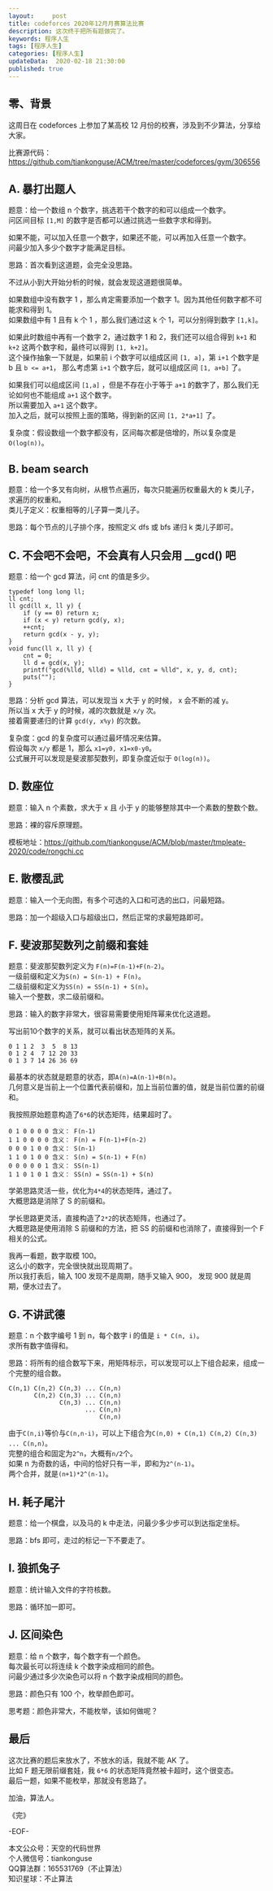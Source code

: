 ```yaml
---   
layout:     post  
title: codeforces 2020年12月月赛算法比赛  
description: 这次终于把所有题做完了。   
keywords: 程序人生  
tags: [程序人生]    
categories: [程序人生]  
updateData:  2020-02-18 21:30:00  
published: true  
---  
```



## 零、背景  

这周日在 codeforces 上参加了某高校 12 月份的校赛，涉及到不少算法，分享给大家。  


比赛源代码：https://github.com/tiankonguse/ACM/tree/master/codeforces/gym/306556  


## A. 暴打出题人


题意：给一个数组 n 个数字，挑选若干个数字的和可以组成一个数字。  
问区间目标 `[1,M]` 的数字是否都可以通过挑选一些数字求和得到。  


如果不能，可以加入任意一个数字，如果还不能，可以再加入任意一个数字。  
问最少加入多少个数字才能满足目标。  


思路：首次看到这道题，会完全没思路。  


不过从小到大开始分析的时候，就会发现这道题很简单。  


如果数组中没有数字 1 ，那么肯定需要添加一个数字 1。因为其他任何数字都不可能求和得到 1。  
如果数组中有 1 且有 k 个 1 ，那么我们通过这 k 个 1，可以分别得到数字 `[1,k]`。  


如果此时数组中再有一个数字 2，通过数字 1 和 2，我们还可以组合得到 `k+1` 和 `k+2` 这两个数字和，最终可以得到 `[1, k+2]`。  
这个操作抽象一下就是，如果前 i 个数字可以组成区间 `[1, a]`，第 `i+1` 个数字是 b 且 `b <= a+1`， 那么考虑第 `i+1` 个数字后，就可以组成区间 `[1, a+b]` 了。  


如果我们可以组成区间 `[1,a]` ，但是不存在小于等于 `a+1` 的数字了，那么我们无论如何也不能组成 `a+1` 这个数字。  
所以需要加入 `a+1` 这个数字。  
加入之后，就可以按照上面的策略，得到新的区间 `[1, 2*a+1]` 了。  


复杂度：假设数组一个数字都没有，区间每次都是倍增的，所以复杂度是`O(log(n))`。  


## B. beam search


题意：给一个多叉有向树，从根节点遍历，每次只能遍历权重最大的 k 类儿子，求遍历的权重和。  
类儿子定义：权重相等的儿子算一类儿子。  


思路：每个节点的儿子排个序，按照定义 dfs 或 bfs 递归 k 类儿子即可。  


## C. 不会吧不会吧，不会真有人只会用 __gcd() 吧


题意：给一个 gcd 算法，问 cnt 的值是多少。  


```
typedef long long ll;
ll cnt;
ll gcd(ll x, ll y) {
    if (y == 0) return x;
    if (x < y) return gcd(y, x);
    ++cnt;
    return gcd(x - y, y);
}
void func(ll x, ll y) {
    cnt = 0;
    ll d = gcd(x, y);
    printf("gcd(%lld, %lld) = %lld, cnt = %lld", x, y, d, cnt);
    puts("");
}
```


思路：分析 gcd 算法，可以发现当 x 大于 y 的时候， x 会不断的减 y。  
所以当 x 大于 y 的时候，减的次数就是 `x/y` 次。  
接着需要递归的计算 `gcd(y, x%y)` 的次数。  


复杂度：gcd 的复杂度可以通过最坏情况来估算。  
假设每次 `x/y` 都是 1，那么 `x1=y0, x1=x0-y0`。  
公式展开可以发现是斐波那契数列，即复杂度近似于 `O(log(n))`。  


## D. 数座位

题意：输入 n 个素数，求大于 x 且 小于 y 的能够整除其中一个素数的整数个数。  


思路：裸的容斥原理题。  


模板地址：https://github.com/tiankonguse/ACM/blob/master/tmpleate-2020/code/rongchi.cc  


## E. 散樱乱武


题意：输入一个无向图，有多个可选的入口和可选的出口，问最短路。  


思路：加一个超级入口与超级出口，然后正常的求最短路即可。  


## F. 斐波那契数列之前缀和套娃


题意：斐波那契数列定义为 `F(n)=F(n-1)+F(n-2)`。  
一级前缀和定义为`S(n) = S(n-1) + F(n)`。  
二级前缀和定义为`SS(n) = SS(n-1) + S(n)`。  
输入一个整数，求二级前缀和。  


思路：输入的数字非常大，很容易需要使用矩阵幂来优化这道题。  


写出前10个数字的关系，就可以看出状态矩阵的关系。  


```
0 1 1 2  3  5  8 13
0 1 2 4  7 12 20 33
0 1 3 7 14 26 36 69 
```

最基本的状态就是题意的状态，即`A(n)=A(n-1)+B(n)`。  
几何意义是当前上一个位置代表前缀和，加上当前位置的值，就是当前位置的前缀和。  


我按照原始题意构造了`6*6`的状态矩阵，结果超时了。  


```
0 1 0 0 0 0 含义： F(n-1)
1 1 0 0 0 0 含义： F(n) = F(n-1)+F(n-2)
0 0 0 1 0 0 含义： S(n-1)
1 1 0 1 0 0 含义： S(n) = S(n-1) + F(n)
0 0 0 0 0 1 含义： SS(n-1)
1 1 0 1 0 1 含义： SS(n) = SS(n-1) + S(n)
```

学弟思路灵活一些，优化为`4*4`的状态矩阵，通过了。  
大概思路是消除了 S 的前缀和。  

学长思路更灵活，直接构造了`2*2`的状态矩阵，也通过了。  
大概思路是使用消除 S 前缀和的方法，把 SS 的前缀和也消除了，直接得到一个 F 相关的公式。  


我再一看题，数字取模 100。  
这么小的数字，完全很快就出现周期了。  
所以我打表后，输入 100 发现不是周期，随手又输入 900， 发现 900 就是周期，便水过去了。  


## G. 不讲武德


题意：n 个数字编号 1 到 n，每个数字 i 的值是 `i * C(n, i)`。  
求所有数字值得和。  


思路：将所有的组合数写下来，用矩阵标示，可以发现可以上下组合起来，组成一个完整的组合数。  


```
C(n,1) C(n,2) C(n,3) ... C(n,n)
       C(n,2) C(n,3) ... C(n,n)
              C(n,3) ... C(n,n)
                     ... C(n,n)
                         C(n,n)
```

由于`C(n,i)`等价与`C(n,n-i)`，可以上下组合为`C(n,0) + C(n,1) C(n,2) C(n,3) ... C(n,n)`。  
完整的组合和固定为`2^n`，大概有`n/2`个。  
如果 n 为奇数的话，中间的恰好只有一半，即和为`2^(n-1)`。  
两个合并，就是`(n+1)*2^(n-1)`。  


## H. 耗子尾汁


题意：给一个棋盘，以及马的 k 中走法，问最少多少步可以到达指定坐标。  


思路：bfs 即可，走过的标记一下不要走了。  


## I. 狼抓兔子


题意：统计输入文件的字符核数。  


思路：循环加一即可。  


## J. 区间染色


题意：给 n 个数字，每个数字有一个颜色。  
每次最长可以将连续 k 个数字染成相同的颜色。  
问最少通过多少次染色可以将 n 个数字染成相同的颜色。  


思路：颜色只有 100 个，枚举颜色即可。  


思考题：颜色非常大，不能枚举，该如何做呢？  


## 最后  


这次比赛的题后来放水了，不放水的话，我就不能 AK 了。  
比如 F 题无限前缀套娃，我 `6*6` 的状态矩阵竟然被卡超时，这个很变态。  
最后一题，如果不能枚举，那就没有思路了。  


加油，算法人。  


《完》  


-EOF-  



本文公众号：天空的代码世界  
个人微信号：tiankonguse  
QQ算法群：165531769（不止算法）  
知识星球：不止算法  

